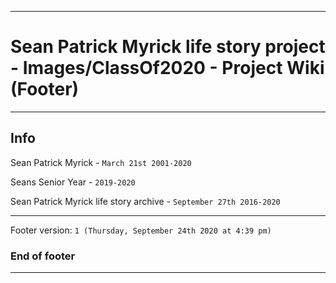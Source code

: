
***

# Sean Patrick Myrick life story project - Images/ClassOf2020 - Project Wiki (Footer)

***

## Info

Sean Patrick Myrick - `March 21st 2001-2020`

Seans Senior Year - `2019-2020`

Sean Patrick Myrick life story archive - `September 27th 2016-2020`

***

Footer version: `1 (Thursday, September 24th 2020 at 4:39 pm)`

### End of footer

***
